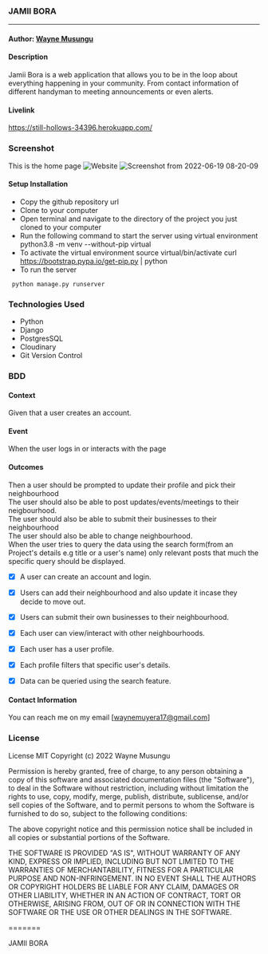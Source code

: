 ### **JAMII BORA**

****


#### Author: [Wayne Musungu](https://github.com/WayneMusungu)

#### **Description**
Jamii Bora is a web application that allows you to be in the loop about everything happening in your community. From contact information of different handyman to meeting announcements or even alerts.

#### Livelink
https://still-hollows-34396.herokuapp.com/

### Screenshot
This is the home page
![Website](home.png)
![Screenshot from 2022-06-19 08-20-09](https://user-images.githubusercontent.com/100118426/174564757-1b788c2c-9f17-4ce3-a55b-e4127c0e9311.png)




#### Setup Installation
* Copy the github repository url
* Clone to your computer
* Open terminal and navigate to the directory of the project you just cloned to your computer
* Run the following command to start the server using virtual environment
python3.8 -m venv --without-pip virtual
* To activate the virtual environment
source virtual/bin/activate
curl https://bootstrap.pypa.io/get-pip.py | python
* To run the server

``` python manage.py runserver```

### Technologies Used



* Python
* Django
* PostgresSQL
* Cloudinary
* Git Version Control

### BDD
 #### Context
  Given that a user creates an account.
 #### Event
  When the user logs in or interacts with the page
#### Outcomes
  Then a user should be prompted to update their profile and pick their neighbourhood\
  The user should also be able to post updates/events/meetings to their neigbourhood.\
  The user should also be able to submit their businesses to their neighbourhood\
  The user should also be able to change neighbourhood.\
  When the user tries to query the data using the search form(from an Project's details e.g title or a user's name) only relevant posts that much the specific query should be displayed.

* [x] A user can create an account and login.
* [x] Users can add their neighbourhood and also update it incase they decide to move out.
* [x] Users can submit their own businesses to their neighbourhood.
* [x] Each user can view/interact with other neighbourhoods.
* [x] Each user has a user profile.
* [x] Each profile filters that specific user's details.
* [x] Data can be queried using the search feature.


#### Contact Information

You can reach me on my email [waynemuyera17@gmail.com]



### License

License
MIT Copyright (c) 2022 Wayne Musungu

Permission is hereby granted, free of charge, to any person obtaining a copy of this software and associated documentation files (the "Software"), to deal in the Software without restriction, including without limitation the rights to use, copy, modify, merge, publish, distribute, sublicense, and/or sell copies of the Software, and to permit persons to whom the Software is furnished to do so, subject to the following conditions:

The above copyright notice and this permission notice shall be included in all copies or substantial portions of the Software.

THE SOFTWARE IS PROVIDED "AS IS", WITHOUT WARRANTY OF ANY KIND, EXPRESS OR IMPLIED, INCLUDING BUT NOT LIMITED TO THE WARRANTIES OF MERCHANTABILITY, FITNESS FOR A PARTICULAR PURPOSE AND NON-INFRINGEMENT. IN NO EVENT SHALL THE AUTHORS OR COPYRIGHT HOLDERS BE LIABLE FOR ANY CLAIM, DAMAGES OR OTHER LIABILITY, WHETHER IN AN ACTION OF CONTRACT, TORT OR OTHERWISE, ARISING FROM, OUT OF OR IN CONNECTION WITH THE SOFTWARE OR THE USE OR OTHER DEALINGS IN THE SOFTWARE.

=======

JAMII BORA
